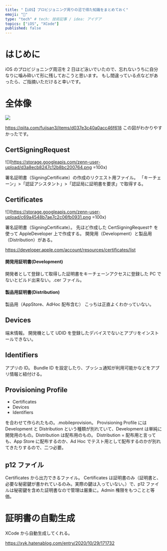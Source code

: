 ```yaml
---
title: "【iOS】プロビジョニング周りの沼で得た知識をまとめておく"
emoji: "🍎"
type: "tech" # tech: 技術記事 / idea: アイデア
topics: ["iOS", "XCode"]
published: false
---
```


# はじめに

iOS のプロビジョニング周沼を 2 日ほど泳いでいたので、忘れないうちに自分なりに噛み砕いて形に残しておこうと思います。
もし間違っている点などがあったら、ご指摘いただけると幸いです。

# 全体像

![](https://storage.googleapis.com/zenn-user-upload/68ef7940b85b4870775f9e2a.png)

https://qiita.com/fujisan3/items/d037e3c40a0acc46f618
この図がわかりやすかったです。

## CertSigningRequest

![](https://storage.googleapis.com/zenn-user-upload/d3a8ecb8247c12b8bc200764.png =100x)

署名証明書（SigningCertificate）の作成のリクエスト用ファイル。
「キーチェーン」>「認証アシスタント」>「認証局に証明書を要求」で取得する。

## Certificates

![](https://storage.googleapis.com/zenn-user-upload/c69a4548b7ae7c2c06fb0931.png =100x)

署名証明書（SigningCertificate）。
先ほど作成した CertSigningRequest↑ を使って AppleDeveloper 上で作成する。
開発用（Development）と製品用（Distribution）がある。

https://developer.apple.com/account/resources/certificates/list

#### 開発用証明書(Development)

開発者として登録して取得した証明書をキーチェーンアクセスに登録した PC でないとビルド出来ない。.cer ファイル。

#### 製品用証明書(Distribution)

製品用（AppStore、AdHoc 配布含む）
こっちは正直よくわかっていない。

## Devices

端末情報。
開発機として UDID を登録したデバイスでないとアプリをインストールできない。

## Identifiers

アプリの ID。
Bundle ID を設定したり、プッシュ通知が利用可能かなどをアプリ情報と紐付ける。

## Provisioning Profile

- Certificates
- Devices
- Identifiers

を合わせて作られたもの。.mobileprovision。
Provisioning Profile には Development と Distribution という種類が別れていて、Development は単純に開発用のもの。Distribution は配布用のもの。 Distribution = 配布用と言っても、App Store に配布するのか、Ad Hoc でテスト用として配布するのかが別れてきたりするので、二つ必要。

## p12 ファイル

Certificates から出力できるファイル。
Certificates は証明書のみ（証明書と、必要な秘密鍵が書かれているのみ。実際の鍵は入っていない。）で、p12 ファイルは秘密鍵を含めた証明書なので管理は厳重に。Admin 権限をもつことと等価。

# 証明書の自動生成

XCode から自動生成してくれる。

https://xyk.hatenablog.com/entry/2020/10/29/171732
